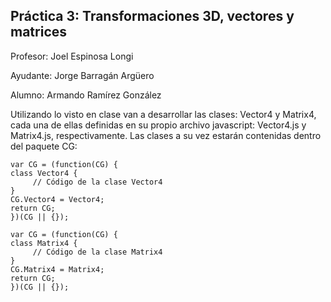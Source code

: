 ## Práctica 3: Transformaciones 3D, vectores y matrices

Profesor: Joel Espinosa Longi

Ayudante: Jorge Barragán Argüero

Alumno: Armando Ramírez González

Utilizando lo visto en clase van a desarrollar las clases: Vector4 y Matrix4, cada una de ellas definidas en su propio archivo javascript: Vector4.js y Matrix4.js, respectivamente. Las clases a su
vez estarán contenidas dentro del paquete CG:

```
var CG = (function(CG) {
class Vector4 {
     // Código de la clase Vector4
}
CG.Vector4 = Vector4;
return CG;
})(CG || {});
```

```
var CG = (function(CG) {
class Matrix4 {
     // Código de la clase Matrix4
}
CG.Matrix4 = Matrix4;
return CG;
})(CG || {});
```
